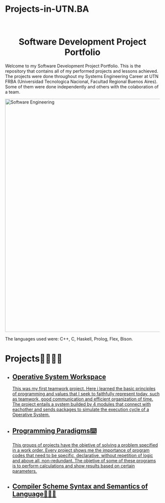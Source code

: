 # Projects-in-UTN.BA

<h1 align="center"> <br>Software Development Project Portfolio</h1>

<p> Welcome to my Software Development Project Portfolio. This is the repository that contains all of my performed projects and lessons achieved.
The projects were done throughout my Systems Engineering Career at UTN FRBA (Universidad Tecnologica Nacional, Facultad Regional Buenos Aires). Some of them were done independently and others with the colaboration of a team. </p>
<img width="1280" height="760" alt="Software Engineering" src="https://github.com/user-attachments/assets/60d2c80f-f078-4119-b032-c1904f7339c4"/>

The languages used were: C++, C, Haskell, Prolog, Flex, Bison.

<h1> Projects🫱🏻‍🫲🏼</h1>
<ul>
<li><h2><a href = "https://github.com/JulianT52/Projects-in-UTN.BA/tree/main/tp-2025-1c-Junior-Engineers">Operative System Workspace </h2></li> <p> This was my first teamwork project. Here i learned the basic principles of programming and values that I seek to faithfully represent today, such as teamwork, good communication and efficient organization of time. The project entails a system builded by 4 modules that connect with eachother and sends packages to simulate the execution cycle of a Operative System. </p>
<li><h2><a href = "https://github.com/JulianT52/Projects-in-UTN.BA/tree/main/Programming Paradigms">Programming Paradigms⌨️</h2></li>
  <p> This groups of projects have the objetive of solving a problem specified in a work order. Every project shows me the importance of program codes that need to be 
specific, declarative, without repetition of logic and above all, non-redundant. The objetive of some of these programs is to perform calculations and show results based on certain parameters.</p>
<li><h2> Compiler Scheme Syntax and Semantics of Language👨🏽‍💻</h2></li>
</ul>


